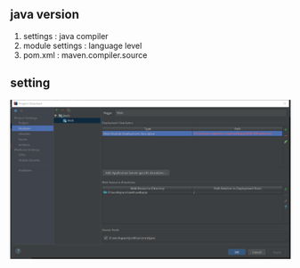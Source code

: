 ## java version

1. settings : java compiler
2. module settings : language level
3. pom.xml : maven.compiler.source 

## setting
![setting-webapp](idea_config/setting-webapp.png)